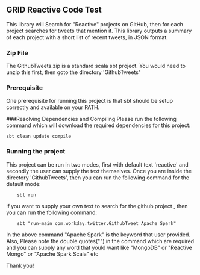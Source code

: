 ## GRID Reactive Code Test

This library will Search for "Reactive" projects on GitHub, then for each project searches for tweets that mention it.
This library outputs a summary of each project with a short list of recent tweets, in JSON format.

### Zip File
The GithubTweets.zip is a standard scala sbt project. You would need to unzip this first, then goto the directory 'GithubTweets'

### Prerequisite
One prerequisite for running this project is that sbt should be setup correctly and available on your PATH.

###Resolving Dependencies and Compiling
Please run the following command which will download the required dependencies for this project:
    
    sbt clean update compile

### Running the project
This project can be run in two modes, first with default text 'reactive' and secondly the user can supply the text themselves.
Once you are inside the directory 'GithubTweets', then you can run the following command for the default mode:
        
        sbt run

if you want to supply your own text to search for the github project , then you can run the following command:

        sbt "run-main com.workday.twitter.GithubTweet Apache Spark"

In the above command "Apache Spark" is the keyword that user provided.
Also, Please note the double quotes("") in the command which are required and you can supply any word that yould want like 
"MongoDB" or "Reactive Mongo" or "Apache Spark Scala" etc 

Thank you!
